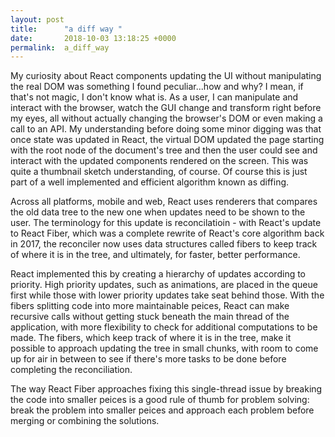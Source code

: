 ```yaml
---
layout: post
title:      "a diff way "
date:       2018-10-03 13:18:25 +0000
permalink:  a_diff_way
---
```



My curiosity about React components updating the UI without manipulating the real DOM was something I found  peculiar...how and why? I mean, if that's not magic, I don't know what is. As a user, I can manipulate and interact with the browser, watch the GUI change and transform right before my eyes, all without actually changing the browser's DOM or even making a call to an API. My understanding before doing some minor digging was that once state was updated in React, the virtual DOM updated the page starting with the root node of the document's tree and then the user could see and interact with the updated components rendered on the screen. This was quite a thumbnail sketch understanding, of course. Of course this is just part of a well implemented and efficient algorithm known as diffing. 

Across all platforms, mobile and web, React uses renderers that compares the old data tree to the new one when updates need to be shown to the user. The terminology for this update is reconcilatioin - with React's update to React Fiber, which was a complete rewrite of React's core algorithm back in 2017, the reconciler now uses data structures called fibers to keep track of where it is in the tree, and ultimately, for faster, better performance. 

React implemented this by creating a hierarchy of updates according to priority. High priority updates, such as animations, are placed in the queue first while those with lower priority updates take seat behind those. With the fibers splitting code into more maintainable peices, React can make recursive calls without getting stuck beneath the main thread of the application, with more flexibility to check for additional computations to be made. The fibers, which keep track of where it is in the tree, make it possible to approach updating the tree in small chunks, with room to come up for air in between to see if there's more tasks to be done before completing the reconciliation. 

The way React Fiber approaches fixing this single-thread issue by breaking the code into smaller peices is a good rule of thumb for problem solving: break the problem into smaller peices and approach each problem before merging or combining the solutions. 

